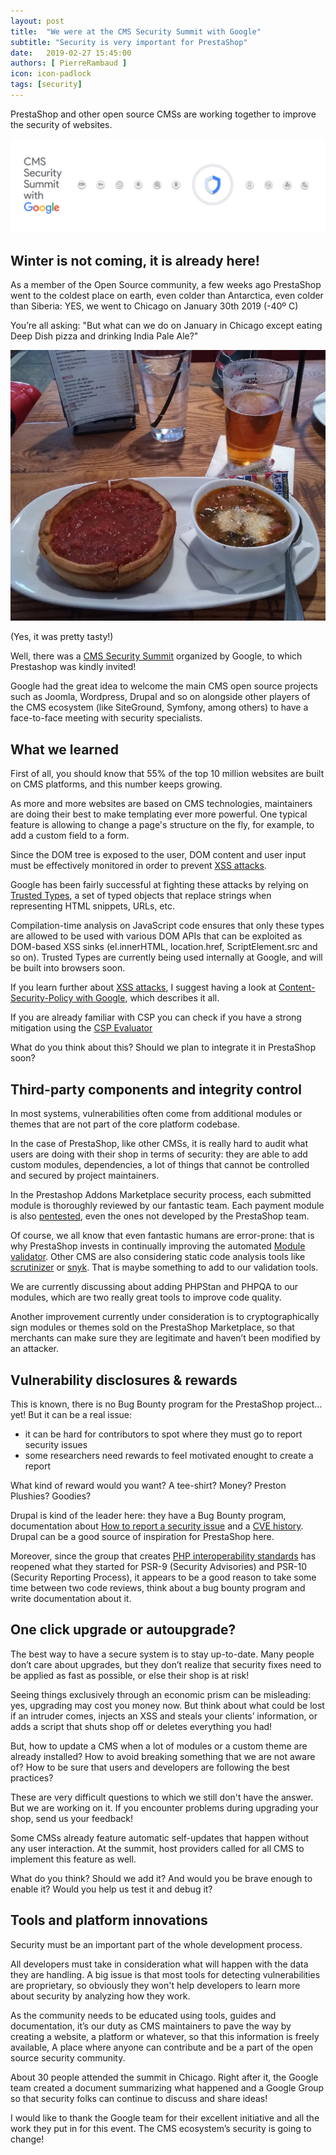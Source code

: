 ```yaml
---
layout: post
title:  "We were at the CMS Security Summit with Google"
subtitle: "Security is very important for PrestaShop"
date:   2019-02-27 15:45:00
authors: [ PierreRambaud ]
icon: icon-padlock
tags: [security]
---
```


PrestaShop and other open source CMSs are working together to improve the security of websites.

![CMS Security Summit banner](/assets/images/2019/02/security-summit-1.png)

## Winter is not coming, it is already here!

As a member of the Open Source community, a few weeks ago PrestaShop went to the coldest place on earth, even colder than Antarctica, even colder than Siberia: YES, we went to Chicago on January 30th 2019 (-40º C)

You’re all asking: "But what can we do on January in Chicago except eating Deep Dish pizza and drinking India Pale Ale?" 

![CMS Security Summit dinner](/assets/images/2019/02/security-summit-2.jpg)

(Yes, it was pretty tasty!)

Well, there was a [CMS Security Summit](https://events.withgoogle.com/cms-security-summit-19/) organized by Google, to which Prestashop was kindly invited!

Google had the great idea to welcome the main CMS open source projects such as Joomla, Wordpress, Drupal and so on alongside other players of the CMS ecosystem (like SiteGround, Symfony, among others) to have a face-to-face meeting with security specialists.


## What we learned

First of all, you should know that 55% of the top 10 million websites are built on CMS platforms, and this number keeps growing.

As more and more websites are based on CMS technologies, maintainers are doing their best to make templating ever more powerful. One typical feature is allowing to change a page's structure on the fly, for example, to add a custom field to a form.

Since the DOM tree is exposed to the user, DOM content and user input must be effectively monitored in order to prevent [XSS attacks](https://www.owasp.org/index.php/Cross-site_Scripting_(XSS)).

Google has been fairly successful at fighting these attacks by relying on [Trusted Types](https://github.com/WICG/trusted-types), a set of typed objects that replace strings when representing HTML snippets, URLs, etc.

Compilation-time analysis on JavaScript code ensures that only these types are allowed to be used with various DOM APIs that can be exploited as DOM-based XSS sinks (el.innerHTML, location.href, ScriptElement.src and so on). 
Trusted Types are currently being used internally at Google, and will be built into browsers soon.

If you learn further about [XSS attacks](https://www.owasp.org/index.php/Cross-site_Scripting_(XSS)), I suggest having a look at [Content-Security-Policy with Google](https://csp.withgoogle.com/docs/index.html), which describes it all. 

If you are already familiar with CSP you can check if you have a strong mitigation using the [CSP Evaluator](https://csp-evaluator.withgoogle.com/)

What do you think about this? Should we plan to integrate it in PrestaShop soon?


## Third-party components and integrity control

In most systems, vulnerabilities often come from additional modules or themes that are not part of the core platform codebase.

In the case of PrestaShop, like other CMSs, it is really hard to audit what users are doing with their shop in terms of security: they are able to add custom modules, dependencies, a lot of things that cannot be controlled and secured by project maintainers.

In the Prestashop Addons Marketplace security process, each submitted module is thoroughly reviewed by our fantastic team. Each payment module is also [pentested](https://www.owasp.org/index.php/Web_Application_Penetration_Testing), even the ones not developed by the PrestaShop team. 

Of course, we all know that even fantastic humans are error-prone: that is why PrestaShop invests in continually improving the automated [Module validator](https://validator.prestashop.com/). Other CMS are also considering  static code analysis tools like [scrutinizer](https://scrutinizer-ci.com/) or [snyk](https://snyk.io/). That is maybe something to add to our validation tools.

We are currently discussing about adding PHPStan and PHPQA to our modules, which are two really great tools to improve code quality.

Another improvement currently under consideration is to cryptographically sign modules or themes sold on the PrestaShop Marketplace, so that merchants can make sure they are legitimate and haven’t been modified by an attacker.


## Vulnerability disclosures & rewards

This is known, there is no Bug Bounty program for the PrestaShop project… yet!
But it can be a real issue:

- it can be hard for contributors to spot where they must go to report security issues
- some researchers need rewards to feel motivated enought to create a report

What kind of reward would you want? A tee-shirt? Money? Preston Plushies? Goodies?

Drupal is kind of the leader here: they have a Bug Bounty program, documentation about [How to report a security issue](https://www.drupal.org/security-team/report-issue) and a [CVE history](https://www.drupal.org/security). 
Drupal can be a good source of inspiration for PrestaShop here. 

Moreover, since the group that creates [PHP interoperability standards](https://www.php-fig.org) has reopened what they started for PSR-9 (Security Advisories) and PSR-10 (Security Reporting Process), it appears to be a good reason to take some time between two code reviews, think about a bug bounty program and write documentation about it.


## One click upgrade or autoupgrade?

The best way to have a secure system is to stay up-to-date. Many people don’t care about upgrades, but they don’t realize that security fixes need to be applied as fast as possible, or else their shop is at risk!
 
Seeing things exclusively through an economic prism can be misleading: yes, upgrading may cost you money now. But think about what could be lost if an intruder comes, injects an XSS and steals your clients’ information, or adds a script that shuts shop off or deletes everything you had!

But, how to update a CMS when a lot of modules or a custom theme are already installed? How to avoid breaking something that we are not aware of? How to be sure that users and developers are following the best practices?

These are very difficult questions to which we still don't have the answer. But we are working on it. If you encounter problems during upgrading your shop, send us your feedback!

Some CMSs already feature automatic self-updates that happen without any user interaction. At the summit, host providers called for all CMS to implement this feature as well.

What do you think? Should we add it? And would you be brave enough to enable it? Would you help us test it and debug it?


## Tools and platform innovations

Security must be an important part of the whole development process. 

All developers must take in consideration what will happen with the data they are handling. A big issue is that most tools for detecting vulnerabilities are proprietary, so obviously they won't help developers to learn more about security by analyzing how they work.

As the community needs to be educated using tools, guides and documentation, it’s our duty as CMS maintainers to pave the way by creating a website, a platform or whatever, so that this information is freely available, 
A place where anyone can contribute and be a part of the open source security community.

About 30 people attended the summit in Chicago. Right after it, the Google team created a document summarizing what happened and a Google Group so that security folks can continue to discuss and share ideas! 

I would like to thank the Google team for their excellent initiative and all the work they put in for this event. The CMS ecosystem’s security is going to change!
